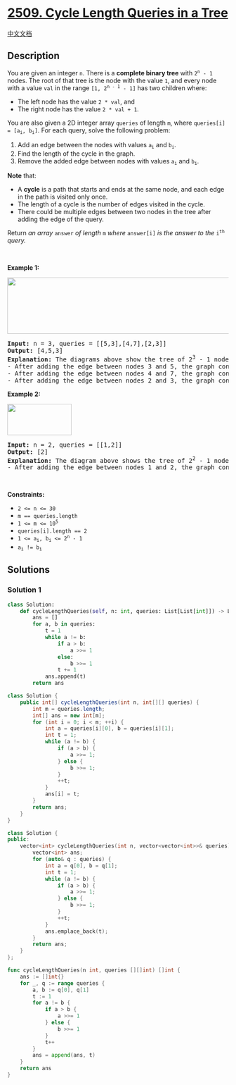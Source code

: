 # [2509. Cycle Length Queries in a Tree](https://leetcode.com/problems/cycle-length-queries-in-a-tree)

[中文文档](./solution/2500-2599/2509.Cycle%20Length%20Queries%20in%20a%20Tree/README.md)

<!-- tags:Tree,Binary Tree -->

## Description

<p>You are given an integer <code>n</code>. There is a <strong>complete binary tree</strong> with <code>2<sup>n</sup> - 1</code> nodes. The root of that tree is the node with the value <code>1</code>, and every node with a value <code>val</code> in the range <code>[1, 2<sup>n - 1</sup> - 1]</code> has two children where:</p>

<ul>
	<li>The left node has the value <code>2 * val</code>, and</li>
	<li>The right node has the value <code>2 * val + 1</code>.</li>
</ul>

<p>You are also given a 2D integer array <code>queries</code> of length <code>m</code>, where <code>queries[i] = [a<sub>i</sub>, b<sub>i</sub>]</code>. For each query, solve the following problem:</p>

<ol>
	<li>Add an edge between the nodes with values <code>a<sub>i</sub></code> and <code>b<sub>i</sub></code>.</li>
	<li>Find the length of the cycle in the graph.</li>
	<li>Remove the added edge between nodes with values <code>a<sub>i</sub></code> and <code>b<sub>i</sub></code>.</li>
</ol>

<p><strong>Note</strong> that:</p>

<ul>
	<li>A <strong>cycle</strong> is a path that starts and ends at the same node, and each edge in the path is visited only once.</li>
	<li>The length of a cycle is the number of edges visited in the cycle.</li>
	<li>There could be multiple edges between two nodes in the tree after adding the edge of the query.</li>
</ul>

<p>Return <em>an array </em><code>answer</code><em> of length </em><code>m</code><em> where</em> <code>answer[i]</code> <em>is the answer to the</em> <code>i<sup>th</sup></code> <em>query.</em></p>

<p>&nbsp;</p>
<p><strong class="example">Example 1:</strong></p>
<img alt="" src="./images/bexample1.png" style="width: 647px; height: 128px;" />
<pre>
<strong>Input:</strong> n = 3, queries = [[5,3],[4,7],[2,3]]
<strong>Output:</strong> [4,5,3]
<strong>Explanation:</strong> The diagrams above show the tree of 2<sup>3</sup> - 1 nodes. Nodes colored in red describe the nodes in the cycle after adding the edge.
- After adding the edge between nodes 3 and 5, the graph contains a cycle of nodes [5,2,1,3]. Thus answer to the first query is 4. We delete the added edge and process the next query.
- After adding the edge between nodes 4 and 7, the graph contains a cycle of nodes [4,2,1,3,7]. Thus answer to the second query is 5. We delete the added edge and process the next query.
- After adding the edge between nodes 2 and 3, the graph contains a cycle of nodes [2,1,3]. Thus answer to the third query is 3. We delete the added edge.
</pre>

<p><strong class="example">Example 2:</strong></p>
<img alt="" src="./images/aexample2.png" style="width: 146px; height: 71px;" />
<pre>
<strong>Input:</strong> n = 2, queries = [[1,2]]
<strong>Output:</strong> [2]
<strong>Explanation:</strong> The diagram above shows the tree of 2<sup>2</sup> - 1 nodes. Nodes colored in red describe the nodes in the cycle after adding the edge.
- After adding the edge between nodes 1 and 2, the graph contains a cycle of nodes [2,1]. Thus answer for the first query is 2. We delete the added edge.
</pre>

<p>&nbsp;</p>
<p><strong>Constraints:</strong></p>

<ul>
	<li><code>2 &lt;= n &lt;= 30</code></li>
	<li><code>m == queries.length</code></li>
	<li><code>1 &lt;= m &lt;= 10<sup>5</sup></code></li>
	<li><code>queries[i].length == 2</code></li>
	<li><code>1 &lt;= a<sub>i</sub>, b<sub>i</sub> &lt;= 2<sup>n</sup> - 1</code></li>
	<li><code>a<sub>i</sub> != b<sub>i</sub></code></li>
</ul>

## Solutions

### Solution 1

<!-- tabs:start -->

```python
class Solution:
    def cycleLengthQueries(self, n: int, queries: List[List[int]]) -> List[int]:
        ans = []
        for a, b in queries:
            t = 1
            while a != b:
                if a > b:
                    a >>= 1
                else:
                    b >>= 1
                t += 1
            ans.append(t)
        return ans
```

```java
class Solution {
    public int[] cycleLengthQueries(int n, int[][] queries) {
        int m = queries.length;
        int[] ans = new int[m];
        for (int i = 0; i < m; ++i) {
            int a = queries[i][0], b = queries[i][1];
            int t = 1;
            while (a != b) {
                if (a > b) {
                    a >>= 1;
                } else {
                    b >>= 1;
                }
                ++t;
            }
            ans[i] = t;
        }
        return ans;
    }
}
```

```cpp
class Solution {
public:
    vector<int> cycleLengthQueries(int n, vector<vector<int>>& queries) {
        vector<int> ans;
        for (auto& q : queries) {
            int a = q[0], b = q[1];
            int t = 1;
            while (a != b) {
                if (a > b) {
                    a >>= 1;
                } else {
                    b >>= 1;
                }
                ++t;
            }
            ans.emplace_back(t);
        }
        return ans;
    }
};
```

```go
func cycleLengthQueries(n int, queries [][]int) []int {
	ans := []int{}
	for _, q := range queries {
		a, b := q[0], q[1]
		t := 1
		for a != b {
			if a > b {
				a >>= 1
			} else {
				b >>= 1
			}
			t++
		}
		ans = append(ans, t)
	}
	return ans
}
```

<!-- tabs:end -->

<!-- end -->
